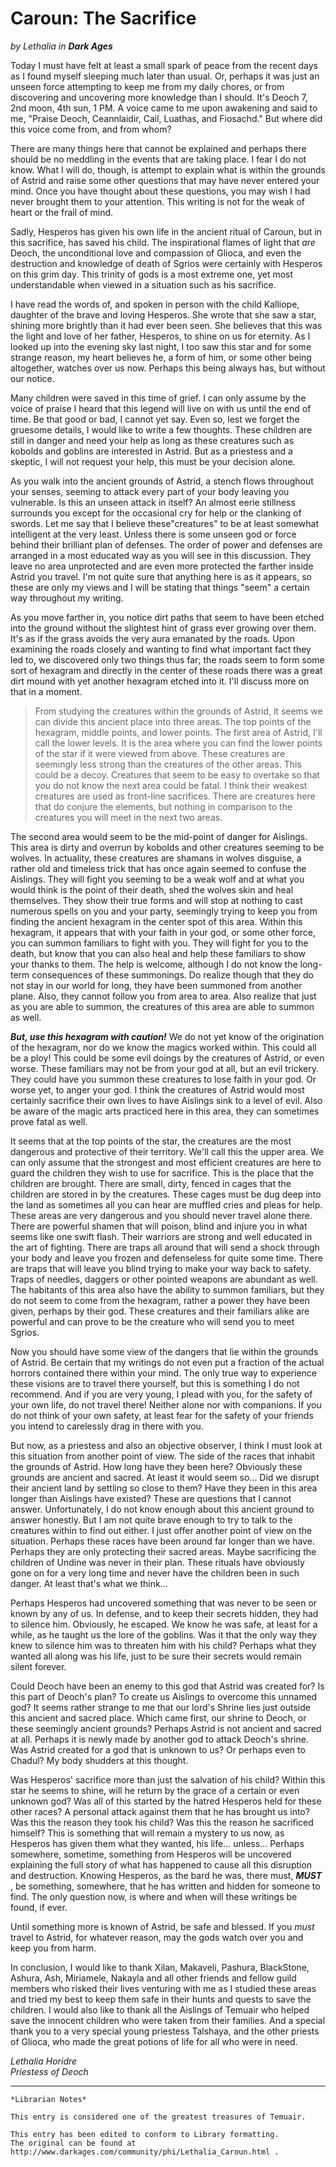 # Caroun: The Sacrifice

_by Lethalia in **Dark Ages**_

Today I must have felt at least a small spark of peace from the recent days as
I found myself sleeping much later than usual. Or, perhaps it was just an
unseen force attempting to keep me from my daily chores, or from discovering
and uncovering more knowledge than I should. It's Deoch 7, 2nd moon, 4th sun, 1
PM. A voice came to me upon awakening and said to me, "Praise Deoch,
Ceannlaidir, Cail, Luathas, and Fiosachd." But where did this voice come from,
and from whom?

There are many things here that cannot be explained and perhaps there should be
no meddling in the events that are taking place. I fear I do not know. What I
will do, though, is attempt to explain what is within the grounds of Astrid and
raise some other questions that may have never entered your mind. Once you have
thought about these questions, you may wish I had never brought them to your
attention. This writing is not for the weak of heart or the frail of mind.

Sadly, Hesperos has given his own life in the ancient ritual of Caroun, but in
this sacrifice, has saved his child. The inspirational flames of light that
_are_ Deoch, the unconditional love and compassion of Glioca, and even the
destruction and knowledge of death of Sgrios were certainly with Hesperos on
this grim day. This trinity of gods is a most extreme one, yet most
understandable when viewed in a situation such as his sacrifice.

I have read the words of, and spoken in person with the child Kalliope,
daughter of the brave and loving Hesperos. She wrote that she saw a star,
shining more brightly than it had ever been seen. She believes that this was
the light and love of her father, Hesperos, to shine on us for eternity. As I
looked up into the evening sky last night, I too saw this star and for some
strange reason, my heart believes he, a form of him, or some other being
altogether, watches over us now. Perhaps this being always has, but without our
notice.

Many children were saved in this time of grief. I can only assume by the voice
of praise I heard that this legend will live on with us until the end of time.
Be that good or bad, I cannot yet say. Even so, lest we forget the gruesome
details, I would like to write a few thoughts. These children are still in
danger and need your help as long as these creatures such as kobolds and
goblins are interested in Astrid. But as a priestess and a skeptic, I will not
request your help, this must be your decision alone.

As you walk into the ancient grounds of Astrid, a stench flows throughout your
senses, seeming to attack every part of your body leaving you vulnerable. Is
this an unseen attack in itself? An almost eerie stillness surrounds you except
for the occasional cry for help or the clanking of swords. Let me say that I
believe these"creatures" to be at least somewhat intelligent at the very least.
Unless there is some unseen god or force behind their brilliant plan of
defenses. The order of power and defenses are arranged in a most educated way
as you will see in this discussion. They leave no area unprotected and are even
more protected the farther inside Astrid you travel. I'm not quite sure that
anything here is as it appears, so these are only my views and I will be
stating that things "seem" a certain way throughout my writing.

As you move farther in, you notice dirt paths that seem to have been etched
into the ground without the slightest hint of grass ever growing over them.
It's as if the grass avoids the very aura emanated by the roads. Upon examining
the roads closely and wanting to find what important fact they led to, we
discovered only two things thus far; the roads seem to form some sort of
hexagram and directly in the center of these roads there was a great dirt mound
with yet another hexagram etched into it. I'll discuss more on that in a
moment.

>From studying the creatures within the grounds of Astrid, it seems we can
divide this ancient place into three areas. The top points of the hexagram,
middle points, and lower points. The first area of Astrid, I'll call the lower
levels. It is the area where you can find the lower points of the star if it
were viewed from above. These creatures are seemingly less strong than the
creatures of the other areas. This could be a decoy. Creatures that seem to be
easy to overtake so that you do not know the next area could be fatal. I think
their weakest creatures are used as front-line sacrifices. There are creatures
here that do conjure the elements, but nothing in comparison to the creatures
you will meet in the next two areas.

The second area would seem to be the mid-point of danger for Aislings. This
area is dirty and overrun by kobolds and other creatures seeming to be wolves.
In actuality, these creatures are shamans in wolves disguise, a rather old and
timeless trick that has once again seemed to confuse the Aislings. They will
fight you seeming to be a weak wolf and at what you would think is the point of
their death, shed the wolves skin and heal themselves. They show their true
forms and will stop at nothing to cast numerous spells on you and your party,
seemingly trying to keep you from finding the ancient hexagram in the center
spot of this area. Within this hexagram, it appears that with your faith in
your god, or some other force, you can summon familiars to fight with you. They
will fight for you to the death, but know that you can also heal and help these
familiars to show your thanks to them. The help is welcome, although I do not
know the long-term consequences of these summonings. Do realize though that
they do not stay in our world for long, they have been summoned from another
plane. Also, they cannot follow you from area to area. Also realize that just
as you are able to summon, the creatures of this area are able to summon as
well.

**_But, use this hexagram with caution!_** We do not yet know of the
origination of the hexagram, nor do we know the magics worked within. This
could all be a ploy! This could be some evil doings by the creatures of Astrid,
or even worse. These familiars may not be from your god at all, but an evil
trickery. They could have you summon these creatures to lose faith in your god.
Or worse yet, to anger your god. I think the creatures of Astrid would most
certainly sacrifice their own lives to have Aislings sink to a level of evil.
Also be aware of the magic arts practiced here in this area, they can sometimes
prove fatal as well.

It seems that at the top points of the star, the creatures are the most
dangerous and protective of their territory. We'll call this the upper area. We
can only assume that the strongest and most efficient creatures are here to
guard the children they wish to use for sacrifice. This is the place that the
children are brought. There are small, dirty, fenced in cages that the children
are stored in by the creatures. These cages must be dug deep into the land as
sometimes all you can hear are muffled cries and pleas for help. These areas
are very dangerous and you should never travel alone there. There are powerful
shamen that will poison, blind and injure you in what seems like one swift
flash. Their warriors are strong and well educated in the art of fighting.
There are traps all around that will send a shock through your body and leave
you frozen and defenseless for quite some time. There are traps that will leave
you blind trying to make your way back to safety. Traps of needles, daggers or
other pointed weapons are abundant as well. The habitants of this area also
have the ability to summon familiars, but they do not seem to come from the
hexagram, rather a power they have been given, perhaps by their god. These
creatures and their familiars alike are powerful and can prove to be the
creature who will send you to meet Sgrios.

Now you should have some view of the dangers that lie within the grounds of
Astrid. Be certain that my writings do not even put a fraction of the actual
horrors contained there within your mind. The only true way to experience these
visions are to travel there yourself, but this is something I do not recommend.
And if you are very young, I plead with you, for the safety of your own life,
do not travel there! Neither alone nor with companions. If you do not think of
your own safety, at least fear for the safety of your friends you intend to
carelessly drag in there with you.

But now, as a priestess and also an objective observer, I think I must look at
this situation from another point of view. The side of the races that inhabit
the grounds of Astrid. How long have they been here? Obviously these grounds
are ancient and sacred. At least it would seem so... Did we disrupt their
ancient land by settling so close to them? Have they been in this area longer
than Aislings have existed? These are questions that I cannot answer.
Unfortunately, I do not know enough about this ancient ground to answer
honestly. But I am not quite brave enough to try to talk to the creatures
within to find out either. I just offer another point of view on the situation.
Perhaps these races have been around far longer than we have. Perhaps they are
only protecting their sacred areas. Maybe sacrificing the children of Undine
was never in their plan. These rituals have obviously gone on for a very long
time and never have the children been in such danger. At least that's what we
think...

Perhaps Hesperos had uncovered something that was never to be seen or known by
any of us. In defense, and to keep their secrets hidden, they had to silence
him. Obviously, he escaped. We know he was safe, at least for a while, as he
taught us the lore of the goblins. Was it that the only way they knew to
silence him was to threaten him with his child? Perhaps what they wanted all
along was his life, just to be sure their secrets would remain silent forever.

Could Deoch have been an enemy to this god that Astrid was created for? Is this
part of Deoch's plan? To create us Aislings to overcome this unnamed god? It
seems rather strange to me that our lord's Shrine lies just outside this
ancient and sacred place. Which came first, our shrine to Deoch, or these
seemingly ancient grounds? Perhaps Astrid is not ancient and sacred at all.
Perhaps it is newly made by another god to attack Deoch's shrine. Was Astrid
created for a god that is unknown to us? Or perhaps even to Chadul? My body
shudders at this thought.

Was Hesperos' sacrifice more than just the salvation of his child? Within this
star he seems to shine, will he return by the grace of a certain or even
unknown god? Was all of this started by the hatred Hesperos held for these
other races? A personal attack against them that he has brought us into? Was
this the reason they took his child? Was this the reason he sacrificed himself?
This is something that will remain a mystery to us now, as Hesperos has given
them what they wanted, his life... unless... Perhaps somewhere, sometime,
something from Hesperos will be uncovered explaining the full story of what has
happened to cause all this disruption and destruction. Knowing Hesperos, as the
bard he was, there must, **_MUST_** , be something, somewhere, that he has
written and hidden for someone to find. The only question now, is where and
when will these writings be found, if ever.

Until something more is known of Astrid, be safe and blessed. If you _must_
travel to Astrid, for whatever reason, may the gods watch over you and keep you
from harm.

In conclusion, I would like to thank Xilan, Makaveli, Pashura, BlackStone,
Ashura, Ash, Miriamele, Nakayla and all other friends and fellow guild members
who risked their lives venturing with me as I studied these areas and tried my
best to keep them safe in their hunts and quests to save the children. I would
also like to thank all the Aislings of Temuair who helped save the innocent
children who were taken from their families. And a special thank you to a very
special young priestess Talshaya, and the other priests of Glioca, who made the
great potions of life for all who were in need.

_Lethalia Horidre_  
_Priestess of Deoch_  

***

```
*Librarian Notes*

This entry is considered one of the greatest treasures of Temuair.

This entry has been edited to conform to Library formatting.
The original can be found at http://www.darkages.com/community/phi/Lethalia_Caroun.html .
```
